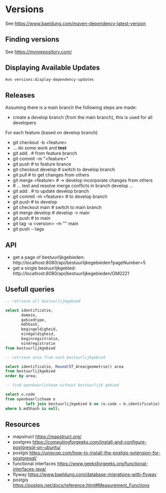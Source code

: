 # Versions

See https://www.baeldung.com/maven-dependency-latest-version

## Finding versions

See https://mvnrepository.com/

## Displaying Available Updates

```bash
mvn versions:display-dependency-updates
```

## Releases

Assuming there is a main branch the following steps are made:

- create a develop branch (from the main branch), this is used for all developers

For each feature (based on develop branch)

- git checkout -b \<feature\>
- ... do some work and **test**
- git add . # from feature branch
- git commit -m "\<feature\>"
- git push # to feature brance
- git checkout develop # switch to develop branch
- git pull # to get changes from others
- git merge \<feature\> # <feature> -\> develop incorporate changes from others
- \# ... test and resolve merge conflicts in branch develop ...
- git add . # to update develop branch
- git commit -m \<feature\> # to develop branch
- git push # to develop
- git checkout main # switch to main branch
- git merge develop # develop -\> main
- git push # to main
- git tag -a \<version\> -m "<feature>" main
- git push --tags

## API

- get a page of bestuurlijkgebieden: http://localhost:8080/api/bestuurlijkegebieden?pageNumber=5
- get a single bestuurlijkgebied: http://localhost:8080/api/bestuurlijkegebieden/GM0221

## Usefull queries

```sql
-- retrieve all bestuurlijkgebied

select identificatie,
       domein,
       gebiedtype,
       md5hash,
       begingeldigheid,
       eindgeldigheid,
       beginregistratie,
       eindregistratie
from bestuurlijkgebied

-- retrieve area from each bestuurlijkgebied

select identificatie, Round(ST_Area(geometrie)) area
from bestuurlijkgebied
order by area;

-- find openbaarlichaam without bestuurlijk gebied

select o.code
from openbaarlichaam o
         left join bestuurlijkgebied b on (o.code = b.identificatie)
where b.md5hash is null;

```

## Resources

- mapstruct https://mapstruct.org/
- postgres https://computingforgeeks.com/install-and-configure-postgresql-on-ubuntu/
- postgis https://unixcop.com/how-to-install-the-postgis-extension-for-postgresql/
- functional interfaces https://www.geeksforgeeks.org/functional-interfaces-java/
- flyway https://www.baeldung.com/database-migrations-with-flyway
- postgis https://postgis.net/docs/reference.html#Measurement_Functions